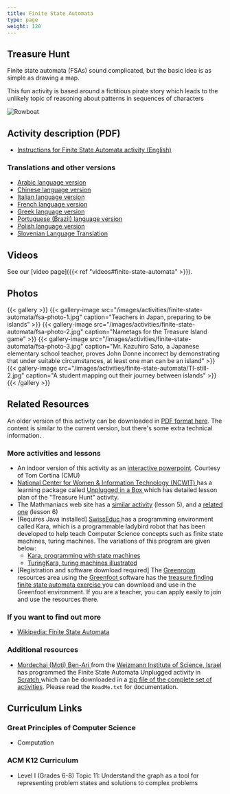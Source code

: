 ```yaml
---
title: Finite State Automata
type: page
weight: 120
---
```


## Treasure Hunt

Finite state automata (FSAs) sound complicated, but the basic idea is as simple as drawing a map.

This fun activity is based around a fictitious pirate story which leads to the unlikely topic of reasoning about patterns in sequences of characters

![Rowboat](/images/activities/finite-state-automata/rowboat.png)

## Activity description (PDF)

- [Instructions for Finite State Automata activity (English)](/documents/activities/finite-state-automata/unplugged-11-finite_state_automata.pdf)

### Translations and other versions

- [Arabic language version](/documents/activities/finite-state-automata/arabic_translation_FSA.pdf)
- [Chinese language version](/documents/activities/finite-state-automata/FSA-Chinese-Version.pdf)
- [Italian language version](/documents/activities/finite-state-automata/finite-state-automata-italian.pdf)
- [French language version](/documents/activities/finite-state-automata/11_fr_Automates_d_%C3%A9tats_finis.pdf)
- [Greek language version](/documents/activities/finite-state-automata/unplugged-11-finite_state_automata_greek.pdf)
- [Portuguese (Brazil) language version](/documents/activities/finite-state-automata/portuguese-brazil-11.pdf)
- [Polish language version](/documents/activities/finite-state-automata/A11.pdf)
- [Slovenian Language Translation](/documents/activities/finite-state-automata/11-Koncni-avtomati.pdf)

## Videos

See our [video page]({{< ref "videos#finite-state-automata" >}}).

## Photos

{{< gallery >}}
    {{< gallery-image src="/images/activities/finite-state-automata/fsa-photo-1.jpg" caption="Teachers in Japan, preparing to be islands" >}}
    {{< gallery-image src="/images/activities/finite-state-automata/fsa-photo-2.jpg" caption="Nametags for the Treasure Island game" >}}
    {{< gallery-image src="/images/activities/finite-state-automata/fsa-photo-3.jpg" caption="Mr. Kazuhiro Sato, a Japanese elementary school teacher, proves John Donne incorrect by demonstrating that under suitable circumstances, at least one man can be an island" >}}
    {{< gallery-image src="/images/activities/finite-state-automata/TI-still-2.jpg" caption="A student mapping out their journey between islands" >}}
{{< /gallery >}}

## Related Resources

An older version of this activity can be downloaded in [PDF format here](/documents/activities/finite-state-automata/unplugged-11-finite_state_automata-original.pdf). The content is similar to the current version, but there's some extra technical information.

### More activities and lessons

- An indoor version of this activity as an [interactive powerpoint](/documents/activities/finite-state-automata/treasureIsland.ppt). Courtesy of Tom Cortina (CMU)
- [National Center for Women & Information Technology (NCWIT) ](https://www.ncwit.org/) has a learning package called [ Unplugged in a Box ](http://www.ncwit.org/resources/computer-science-box-unplug-your-curriculum) which has detailed lesson plan of the "Treasure Hunt" activity.
- The Mathmaniacs web site has a [similar activity](http://www.mathmaniacs.org/lessons/fsm/index.html) (lesson 5), and a [related one](http://www.mathmaniacs.org/lessons/06-grammars/index.html) (lesson 6)
- [Requires Java installed] [SwissEduc ](http://swisseduc.ch/compscience/) has a programming environment called Kara, which is a programmable ladybird robot that has been developed to help teach Computer Science concepts such as finite state machines, turing machines. The variations of this program are given below:
    - [Kara, programming with state machines ](http://www.swisseduc.ch/compscience/karatojava/kara/)
    - [TuringKara, turing machines illustrated ](http://www.swisseduc.ch/compscience/karatojava/turingkara/)
- [Registration and software download required] The [Greenroom ](https://greenroom.greenfoot.org/door) resources area using the [ Greenfoot ](https://www.greenfoot.org/door) software has the [ treasure finding finite state automata exercise ](http://greenroom.greenfoot.org/door?need_login=1) you can download and use in the Greenfoot environment. If you are a teacher, you can apply easily to join and use the resources there.

### If you want to find out more

- [Wikipedia: Finite State Automata](https://en.wikipedia.org/wiki/Finite_state_automata)

### Additional resources

- [Mordechai (Moti) Ben-Ari ](http://www.weizmann.ac.il/sci-tea/benari/home) from the [ Weizmann Institute of Science, Israel ](https://www.weizmann.ac.il/pages/) has programmed the Finite State Automata Unplugged activity in [Scratch ](https://scratch.mit.edu/) which can be downloaded in a [ zip file of the complete set of activities](https://code.google.com/archive/p/scratch-unplugged/downloads). Please read the `ReadMe.txt` for documentation.

## Curriculum Links

### Great Principles of Computer Science

- Computation

### ACM K12 Curriculum

- Level I (Grades 6-8) Topic 11: Understand the graph as a tool for representing problem states and solutions to complex problems
